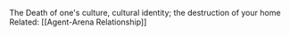 The Death of one's culture, cultural identity; the destruction of your home
Related: [[Agent-Arena Relationship]]
